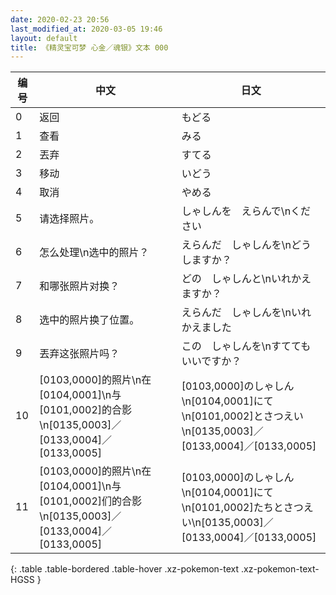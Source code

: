 ```yaml
---
date: 2020-02-23 20:56
last_modified_at: 2020-03-05 19:46
layout: default
title: 《精灵宝可梦 心金／魂银》文本 000
---
```

| 编号 | 中文 | 日文 |
| ---- | ---- | ---- |
| 0 | 返回 | もどる |
| 1 | 查看 | みる |
| 2 | 丟弃 | すてる |
| 3 | 移动 | いどう |
| 4 | 取消 | やめる |
| 5 | 请选择照片。 | しゃしんを　えらんで\nください |
| 6 | 怎么处理\n选中的照片？ | えらんだ　しゃしんを\nどうしますか？ |
| 7 | 和哪张照片对换？ | どの　しゃしんと\nいれかえますか？ |
| 8 | 选中的照片换了位置。 | えらんだ　しゃしんを\nいれかえました |
| 9 | 丟弃这张照片吗？ | この　しゃしんを\nすてても　いいですか？ |
| 10 | [0103,0000]的照片\n在[0104,0001]\n与[0101,0002]的合影\n[0135,0003]／[0133,0004]／[0133,0005] | [0103,0000]のしゃしん\n[0104,0001]にて\n[0101,0002]とさつえい\n[0135,0003]／[0133,0004]／[0133,0005] |
| 11 | [0103,0000]的照片\n在[0104,0001]\n与[0101,0002]们的合影\n[0135,0003]／[0133,0004]／[0133,0005] | [0103,0000]のしゃしん\n[0104,0001]にて\n[0101,0002]たちとさつえい\n[0135,0003]／[0133,0004]／[0133,0005] |
{: .table .table-bordered .table-hover .xz-pokemon-text .xz-pokemon-text-HGSS }